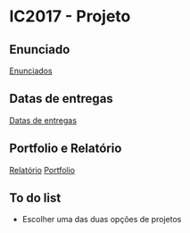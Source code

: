 # IC2017 - Projeto

## Enunciado
[Enunciados](https://moodle.ciencias.ulisboa.pt/mod/page/view.php?id=7487)

## Datas de entregas
[Datas de entregas](https://moodle.ciencias.ulisboa.pt/mod/page/view.php?id=7483)

## Portfolio e Relatório
[Relatório](https://moodle.ciencias.ulisboa.pt/mod/page/view.php?id=7489)
[Portfolio](https://moodle.ciencias.ulisboa.pt/mod/page/view.php?id=7488)

## To do list
+ Escolher uma das duas opções de projetos
